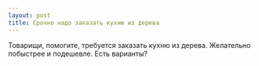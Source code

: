 ```yaml
---
layout: post 
title: Срочно надо заказать кухню из дерева 
--- 
```

Товарищи, помогите, требуется заказать кухню из дерева. Желательно побыстрее и подешевле. Есть варианты?